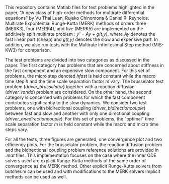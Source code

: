 This repository contains Matlab files for test problems highlighted in the paper, "A new class of high-order methods for multirate differential equations" by Vu Thai Luan, Rujeko Chinomona & Daniel R. Reynolds. Multirate Expontential Runge-Kutta (MERK) methods of orders three (MERK3), four (MERK4), and five (MERK5) are implemented on the additively split multirate problem : 
*y' = Ay + g(t,y)*, 
where *Ay* denotes the fast linear part (cheap) and *g(t,y)* denotes the slow and expensive part. In addition, we also run tests with the Multirate Infinitesimal Step method (MIS-KW3) for comparison. 

The test problems are divided into two categories as discussed in the paper. The first category has problems that are concerned about stiffness in the fast component and an expensive slow component. For this set of problems, the micro step denoted *hfast* is held constant while the macro time step *h* and the time scale separation factor *m* vary. The brusselator test problem (*driver_brusselator*) together with a reaction diffusion (*driver_randd*) problem are considered. On the other hand, the second category is concerned with problems for which the fast component contributes significantly to the slow dynamics. We consider two test problems, one with bidirectional coupling (*driver_bidirectioncouple*) between fast and slow and another with only one directional coupling (*driver_onedirectioncouple*). For this set of problems, the "optimal" time scale separation factor *m* is held constant while the macro and micro time steps vary.

For all the tests, three figures are generated, one convergence plot and two efficiency plots. For the brusselator problem, the reaction diffusion problem and the bidirectional coupling problem reference solutions are provided in *.mat* files. This implementation focuses on the case where the inner ODE solvers used are explicit Runge-Kutta methods of the same order of convergence as the MERK method. Other explicit Runge-Kutta solvers from butcher.m can be used and with modifications to the MERK solvers implicit methods can be used as well. 
